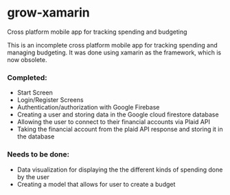 # grow-xamarin
 Cross platform mobile app for tracking spending and budgeting


This is an incomplete cross platform mobile app for tracking spending and managing budgeting. It was done using xamarin as the framework, which is now obsolete.

### Completed:

- Start Screen
- Login/Register Screens
- Authentication/authorization with Google Firebase
- Creating a user and storing data in the Google cloud firestore database
- Allowing the user to connect to their financial accounts via Plaid API
- Taking the financial account from the plaid API response and storing it in the database


### Needs to be done:

- Data visualization for displaying the the different kinds of spending done by the user
- Creating a model that allows for user to create a budget
